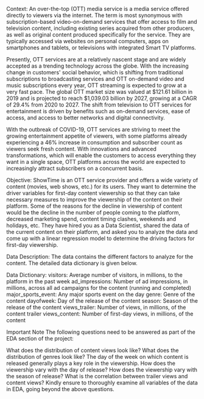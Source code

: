 Context:
An over-the-top (OTT) media service is a media service offered directly to viewers via the internet. The term is most synonymous with subscription-based video-on-demand services that offer access to film and television content, including existing series acquired from other producers, as well as original content produced specifically for the service. They are typically accessed via websites on personal computers, apps on smartphones and tablets, or televisions with integrated Smart TV platforms.

Presently, OTT services are at a relatively nascent stage and are widely accepted as a trending technology across the globe. With the increasing change in customers' social behavior, which is shifting from traditional subscriptions to broadcasting services and OTT on-demand video and music subscriptions every year, OTT streaming is expected to grow at a very fast pace. The global OTT market size was valued at $121.61 billion in 2019 and is projected to reach $1,039.03 billion by 2027, growing at a CAGR of 29.4% from 2020 to 2027. The shift from television to OTT services for entertainment is driven by benefits such as on-demand services, ease of access, and access to better networks and digital connectivity.

With the outbreak of COVID-19, OTT services are striving to meet the growing entertainment appetite of viewers, with some platforms already experiencing a 46% increase in consumption and subscriber count as viewers seek fresh content. With innovations and advanced transformations, which will enable the customers to access everything they want in a single space, OTT platforms across the world are expected to increasingly attract subscribers on a concurrent basis.

 

Objective:
ShowTime is an OTT service provider and offers a wide variety of content (movies, web shows, etc.) for its users. They want to determine the driver variables for first-day content viewership so that they can take necessary measures to improve the viewership of the content on their platform. Some of the reasons for the decline in viewership of content would be the decline in the number of people coming to the platform, decreased marketing spend, content timing clashes, weekends and holidays, etc. They have hired you as a Data Scientist, shared the data of the current content on their platform, and asked you to analyze the data and come up with a linear regression model to determine the driving factors for first-day viewership.

 

Data Description:
The data contains the different factors to analyze for the content. The detailed data dictionary is given below.

Data Dictionary:
visitors: Average number of visitors, in millions, to the platform in the past week
ad_impressions: Number of ad impressions, in millions, across all ad campaigns for the content (running and completed)
major_sports_event: Any major sports event on the day
genre: Genre of the content
dayofweek: Day of the release of the content
season: Season of the release of the content
views_trailer: Number of views, in millions, of the content trailer
views_content: Number of first-day views, in millions, of the content
 

Important Note
The following questions need to be answered as part of the EDA section of the project:

What does the distribution of content views look like?
What does the distribution of genres look like?
The day of the week on which content is released generally plays a key role in the viewership. How does the viewership vary with the day of release?
How does the viewership vary with the season of release?
What is the correlation between trailer views and content views?
Kindly ensure to thoroughly examine all variables of the data in EDA, going beyond the above questions.
